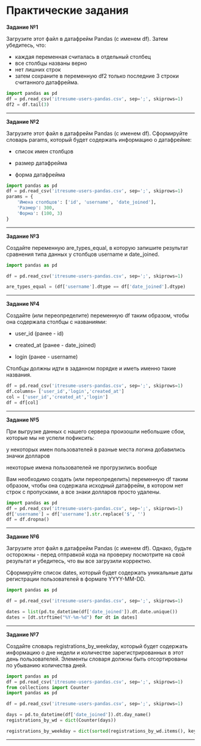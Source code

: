 # Практические задания 
**Задание №1**

Загрузите этот файл в датафрейм Pandas (с именем df). Затем убедитесь, что:

- каждая переменная считалась в отдельный столбец
- все столбцы названы верно
- нет лишних строк
- затем сохраните в переменную df2 только последние 3 строки считанного датафрейма.

``` Python
import pandas as pd
df = pd.read_csv('itresume-users-pandas.csv', sep=';', skiprows=1)
df2 = df.tail(3)
```
---

**Задание №2**

Загрузите этот файл в датафрейм Pandas (с именем df). Сформируйте словарь params, который будет содержать информацию о датафрейме:

- список имен столбцов

- размер датафрейма

- форма датафрейма

``` Python
import pandas as pd
df = pd.read_csv('itresume-users-pandas.csv', sep=';', skiprows=1)
params = {
    'Имена столбцов': ['id', 'username', 'date_joined'],
    'Размер': 300,
    'Форма': (100, 3)
}
```
---

**Задание №3**

Создайте переменную are_types_equal, в которую запишите результат сравнения типа данных у столбцов username и date_joined.

``` Python
import pandas as pd

df = pd.read_csv('itresume-users-pandas.csv', sep=';', skiprows=1)

are_types_equal = (df['username'].dtype == df['date_joined'].dtype)
```
---

**Задание №4**

Создайте (или переопределите) переменную df таким образом, чтобы она содержала столбцы с названиями:


- user_id (ранее - id)

- created_at (ранее - date_joined)

- login (ранее - username)

Столбцы должны идти в заданном порядке и иметь именно такие названия.

``` Python
df = pd.read_csv('itresume-users-pandas.csv', sep=';', skiprows=1)
df.columns= ['user_id','login','created_at']
col = ['user_id','created_at','login']
df = df[col]
```
---

**Задание №5**

При выгрузке данных с нашего сервера произошли небольшие сбои, которые мы не успели пофиксить:


у некоторых имен пользователей в разные места логина добавились значки долларов

некоторые имена пользователей не прогрузились вообще

Вам необходимо создать (или переопределить) переменную df таким образом, чтобы она содержала исходный датафрейм, в котором нет строк с пропусками, а все знаки долларов просто удалены.

``` Python
import pandas as pd
df = pd.read_csv('itresume-users-pandas.csv', sep=';', skiprows=1)
df['username'] = df['username'].str.replace('$', '')
df = df.dropna()
```
---

**Задание №6**

Загрузите этот файл в датафрейм Pandas (с именем df). Однако, будьте осторожны - перед отправкой кода на проверку посмотрите на свой результат и убедитесь, что вы все загрузили корректно.

Сформируйте список dates, который будет содержать уникальные даты регистрации пользователей в формате YYYY-MM-DD.

``` Python
import pandas as pd

df = pd.read_csv('itresume-users-pandas.csv', sep=';', skiprows=1)

dates = list(pd.to_datetime(df['date_joined']).dt.date.unique())
dates = [dt.strftime("%Y-%m-%d") for dt in dates]
```
---

**Задание №7**

Создайте словарь registrations_by_weekday, который будет содержать информацию о дне недели и количестве зарегистрированных в этот день пользователей. Элементы словаря должны быть отсортированы по убыванию количества дней.

``` Python
import pandas as pd
df = pd.read_csv('itresume-users-pandas.csv', sep=';', skiprows=1)
from collections import Counter
import pandas as pd

df = pd.read_csv('itresume-users-pandas.csv', sep=';', skiprows=1)

days = pd.to_datetime(df['date_joined']).dt.day_name()
registrations_by_wd = dict(Counter(days))

registrations_by_weekday = dict(sorted(registrations_by_wd.items(), key=lambda x: x[1], reverse=True))
```
---
